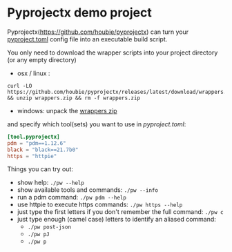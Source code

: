 # Pyprojectx demo project

Pyprojectx(https://github.com/houbie/pyprojectx) can turn your [pyproject.toml](./pyproject.toml)
config file into an executable build script.

You only need to download the wrapper scripts into your project directory (or any empty directory)
* osx / linux :
```shell
curl -LO https://github.com/houbie/pyprojectx/releases/latest/download/wrappers.zip && unzip wrappers.zip && rm -f wrappers.zip
```
* windows: unpack the [wrappers zip](https://github.com/houbie/pyprojectx/releases/latest/download/wrappers.zip)

and specify which tool(sets) you want to use in  _pyproject.toml_:
```toml
[tool.pyprojectx]
pdm = "pdm==1.12.6"
black = "black==21.7b0"
https = "httpie"
```

Things you can try out:
* show help: `./pw --help`
* show available tools and commands: `./pw --info`
* run a pdm command: `./pw pdm --help`
* use httpie to execute https commands: `./pw https --help`
* just type the first letters if you don't remember the full command: `./pw c`
* just type enough (camel case) letters to identify an aliased command:
  * `./pw post-json`  
  * `./pw pJ`
  * `./pw p`
